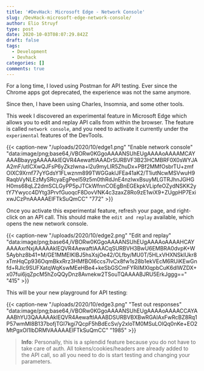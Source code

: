 ```yaml
---
title: '#DevHack: Microsoft Edge - Network Console'
slug: /DevHack-microsoft-edge-network-console/
author: Elio Struyf
type: post
date: 2020-10-03T08:07:29.842Z
draft: false
tags:
  - Development
  - Devhack
categories: []
comments: true
---
```


For a long time, I loved using Postman for API testing. Ever since the Chrome apps got deprecated, the experience was not the same anymore.

Since then, I have been using Charles, Insomnia, and some other tools.

This week I discovered an experimental feature in Microsoft Edge which allows you to edit and replay API calls from within the browser. The feature is called `network console`, and you need to activate it currently under the `experimental` features of the DevTools.

{{< caption-new "/uploads/2020/10/edge1.png" "Enable network console"  "data:image/png;base64,iVBORw0KGgoAAAANSUhEUgAAAAoAAAAMCAYAAABbayygAAAAAklEQVR4AewaftIAAADrSURBVF3B23HCMBRF0X0sWYJAA2mF/utICXwQJFsP6yZkzIwna+l2u9myLIR5ZhuDx+PBf2MMfOsbrTU+zmfOIXC9Xrnf77yYGdsY1FLwznm899TWGGaklJFEa41aK2/T1iutNcwMSVwuH9RaqbVyNLEzMySRcyaEgPeeI59z5m0thRdJnE4nzIwxBsuyMLGTRJhnJGHGH0ms68qLZ2dmSCLGyPP5pJTCkWfnnCOEgBnEGEkpkVLipfeOZydNSKK2ytY7Ywycc4DYtg3PrvfGuoqcF8DovVNK4c3zaxZ8Ro9zE1wiX9+ZUgpHP7ExixwJCzPnAAAAAElFTkSuQmCC" "772" >}}

Once you activate this experimental feature, refresh your page, and right-click on an API call. This should make the `edit and replay` available, which opens the new network console.

{{< caption-new "/uploads/2020/10/edge2.png" "Edit and replay"  "data:image/png;base64,iVBORw0KGgoAAAANSUhEUgAAAAoAAAAHCAYAAAAxrNxjAAAAAklEQVR4AewaftIAAACqSURBVH3BwU6EMBRA0dvpK+W5Aybhz8b41+M/GE1MMEIKlBJ5hsXsjOe42/OLfby/MU0T/5HLxVHXNSklUkr8xTmHqCp936OqmBkxRrz3HMfBOI6ccs7IvCx8fw1s28b1ekVEcM6RUiKEwGnfd+RJlc9SUFXatqWqKswMEeHBe4+keSbGSCmFYRiIMXIqpbCuK6dlWZDX+x07fui6jqZpcM5hZoQQyDnz8Avnekw2TSouTQAAAABJRU5ErkJggg==" "415" >}}

This will be your new playground for API testing:

{{< caption-new "/uploads/2020/10/edge3.png" "Test out responses"  "data:image/png;base64,iVBORw0KGgoAAAANSUhEUgAAAAoAAAACCAYAAABhYU3QAAAAAklEQVR4AewaftIAAABDSURBVBXBwRGAIAxFwRcBZ8Rq1P57wmMI8B137bofjTGI7kgi7QcpF5hBdEcSv/y2xloTM0MSuLOlQq0nKe+EO2MtPgxOI1IbDRMVAAAAAElFTkSuQmCC" "1985" >}}

> **Info**: Personally, this is a splendid feature because you do not have to take care of auth. All tokens/cookies/headers are already added to the API call, so all you need to do is start testing and changing your parameters.
